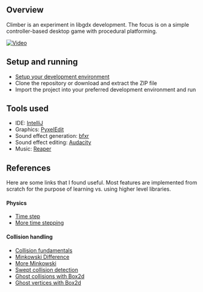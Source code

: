 ## Overview

Climber is an experiment in libgdx development. The focus is on a simple controller-based desktop game with procedural platforming.

[![Video](http://img.youtube.com/vi/b8bzys1QbOM/0.jpg)](https://www.youtube.com/watch?v=b8bzys1QbOM)

## Setup and running
* [Setup your development environment](https://github.com/libgdx/libgdx/wiki/Gradle-and-Intellij-IDEA)
* Clone the repository or download and extract the ZIP file
* Import the project into your preferred development environment and run

## Tools used

* IDE: [IntelliJ](https://www.jetbrains.com/idea/)
* Graphics: [PyxelEdit](http://pyxeledit.com/)
* Sound effect generation: [bfxr](http://www.bfxr.net/)
* Sound effect editing: [Audacity](http://sourceforge.net/projects/audacity/)
* Music: [Reaper](http://www.reaper.fm/)

## References

Here are some links that I found useful. Most features are implemented from scratch for the purpose of learning vs. using higher level libraries.

#### Physics

* [Time step](http://gafferongames.com/game-physics/fix-your-timestep/)
* [More time stepping](http://lolengine.net/blog/2015/05/03/damping-with-delta-time)

#### Collision handling

* [Collision fundamentals](http://noonat.github.io/intersect/)
* [Minkowski Difference](http://hamaluik.com/posts/simple-aabb-collision-using-the-minkowski-difference/)
* [More Minkowski](http://stackoverflow.com/questions/13503811/how-do-i-calculate-the-minkowski-difference-between-two-aabbs-with-no-vector-ma)
* [Swept collision detection](http://hamaluik.com/posts/swept-aabb-collision-detection-using-the-minkowski-difference/)
* [Ghost collisions with Box2d](http://gamedev.stackexchange.com/questions/45808/what-could-cause-a-sudden-stop-in-box2d)
* [Ghost vertices with Box2d](http://www.iforce2d.net/b2dtut/ghost-vertices)
